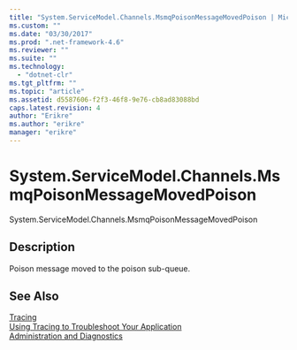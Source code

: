 ```yaml
---
title: "System.ServiceModel.Channels.MsmqPoisonMessageMovedPoison | Microsoft Docs"
ms.custom: ""
ms.date: "03/30/2017"
ms.prod: ".net-framework-4.6"
ms.reviewer: ""
ms.suite: ""
ms.technology: 
  - "dotnet-clr"
ms.tgt_pltfrm: ""
ms.topic: "article"
ms.assetid: d5587606-f2f3-46f8-9e76-cb8ad83088bd
caps.latest.revision: 4
author: "Erikre"
ms.author: "erikre"
manager: "erikre"
---
```

# System.ServiceModel.Channels.MsmqPoisonMessageMovedPoison
System.ServiceModel.Channels.MsmqPoisonMessageMovedPoison  
  
## Description  
 Poison message moved to the poison sub-queue.  
  
## See Also  
 [Tracing](../../../../../docs/framework/wcf/diagnostics/tracing/tracing.md)   
 [Using Tracing to Troubleshoot Your Application](../../../../../docs/framework/wcf/diagnostics/tracing/using-tracing-to-troubleshoot-your-application.md)   
 [Administration and Diagnostics](../../../../../docs/framework/wcf/diagnostics/administration-and-diagnostics.md)